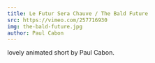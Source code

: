 ```yaml
---
title: Le Futur Sera Chauve / The Bald Future
src: https://vimeo.com/257716930
img: the-bald-future.jpg
author: Paul Cabon
---
```


lovely animated short by Paul Cabon.
